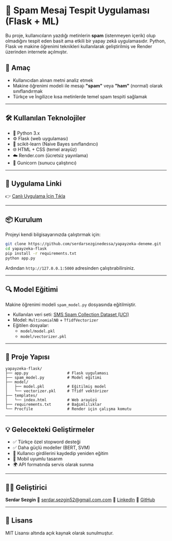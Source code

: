 # 🚫 Spam Mesaj Tespit Uygulaması (Flask + ML)

Bu proje, kullanıcıların yazdığı metinlerin **spam** (istenmeyen içerik) olup olmadığını tespit eden basit ama etkili bir yapay zekâ uygulamasıdır. Python, Flask ve makine öğrenimi teknikleri kullanılarak geliştirilmiş ve Render üzerinden internete açılmıştır.

## 🎯 Amaç

- Kullanıcıdan alınan metni analiz etmek
- Makine öğrenimi modeli ile mesajı **"spam"** veya **"ham"** (normal) olarak sınıflandırmak
- Türkçe ve İngilizce kısa metinlerde temel spam tespiti sağlamak

---

## 🛠️ Kullanılan Teknolojiler

- 🐍 Python 3.x
- ⚙️ Flask (web uygulaması)
- 🧠 scikit-learn (Naive Bayes sınıflandırıcı)
- 🌐 HTML + CSS (temel arayüz)
- ☁️ Render.com (ücretsiz yayınlama)
- 🔧 Gunicorn (sunucu çalıştırıcı)

---

## 🚀 Uygulama Linki

👉 [Canlı Uygulama İçin Tıkla](https://yapay-zeka-deneme.onrender.com/)

---

## 📦 Kurulum

Projeyi kendi bilgisayarınızda çalıştırmak için:

```bash
git clone https://github.com/serdarsezginedessa/yapayzeka-deneme.git
cd yapayzeka-flask
pip install -r requirements.txt
python app.py
```

Ardından `http://127.0.0.1:5000` adresinden çalıştırabilirsiniz.

---

## 🔍 Model Eğitimi

Makine öğrenimi modeli `spam_model.py` dosyasında eğitilmiştir.

- Kullanılan veri seti: [SMS Spam Collection Dataset (UCI)](https://archive.ics.uci.edu/ml/datasets/SMS+Spam+Collection)
- Model: `MultinomialNB` + `TfidfVectorizer`
- Eğitilen dosyalar:
  - `model/model.pkl`
  - `model/vectorizer.pkl`

---

## 📁 Proje Yapısı

```
yapayzeka-flask/
├── app.py                 # Flask uygulaması
├── spam_model.py          # Model eğitimi
├── model/
│   ├── model.pkl          # Eğitilmiş model
│   └── vectorizer.pkl     # Tfidf vektörizer
├── templates/
│   └── index.html         # Web arayüzü
├── requirements.txt       # Bağımlılıklar
└── Procfile               # Render için çalışma komutu
```

---

## 💡 Gelecekteki Geliştirmeler

- ✅ Türkçe özel stopword desteği
- ✅ Daha güçlü modeller (BERT, SVM)
- 🔄 Kullanıcı girdilerini kaydedip yeniden eğitim
- 📱 Mobil uyumlu tasarım
- 🌍 API formatında servis olarak sunma

---

## 👨‍💻 Geliştirici

**Serdar Sezgin**
📧 serdar.sezgin52@gmail.com.com
💼 [LinkedIn](https://www.linkedin.com/in/serdar-sezgin-5559a855/)
📂 [GitHub](https://github.com/serdarsezginedessa)

---

## 📜 Lisans

MIT Lisansı altında açık kaynak olarak sunulmuştur.
